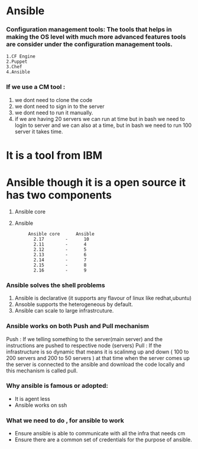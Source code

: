 # Ansible

### Configuration management tools: The tools that helps in making the  OS level with much more advanced features tools are consider under the configuration management tools.

    1.CF Engine
    2.Puppet
    3.Chef
    4.Ansible

### If we use a CM tool :

1) we dont need to clone the code 
2) we dont need to sign in to the server
3) we dont need to run it manually.
4) if we are having 20 servers we can run at time but in bash we need to login to server and we can also at a time,
   but in bash we need to run 100 server it takes time.

# It is a tool from IBM

# Ansible though it is a open source it has two components
 1) Ansible core       
 2) Ansible



 
             Ansible core      Ansible 
               2.17        -      10
               2.11        -      4
               2.12        -      5
               2.13        -      6
               2.14        -      7
               2.15        -      8
               2.16        -      9

### Ansible solves the shell  problems 
  1) Ansible is declarative (it supports any flavour of linux like redhat,ubuntu)
  2) Ansoble supports the heterogeneous by default.
  3) Ansible can scale to large infrastrcuture.

### Ansible works on both Push and Pull mechanism

Push : If we telling something to the server(main server) and the instructions are pushed to respective node (servers)
Pull : If the infrastructure is so dynamic that means it is scalinmg up and down ( 100 to 200 servers and 200 to 50 servers ) at that time when the server comes up the server is connected to the ansible and download the code locally and this mechanism is called pull.

### Why ansible is famous or adopted:
* It is agent less
* Ansible works on ssh

### What we need to do , for ansible to work 
* Ensure ansible is able to communicate with all the infra that needs cm 
* Ensure there are a common set of credentials for the purpose of ansible.

